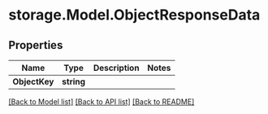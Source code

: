 # storage.Model.ObjectResponseData

## Properties

Name | Type | Description | Notes
------------ | ------------- | ------------- | -------------
**ObjectKey** | **string** |  | 

[[Back to Model list]](../README.md#documentation-for-models) [[Back to API list]](../README.md#documentation-for-api-endpoints) [[Back to README]](../README.md)

